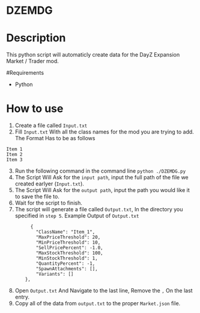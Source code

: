 # DZEMDG
# Description
  This python script will automaticly create data for the DayZ Expansion Market / Trader mod.

#Requirements
- Python

# How to use
 1. Create a file called ```Input.txt```
 2. Fill ```Input.txt``` With all the class names for the mod you are trying to add. The Format Has to be as follows
 ```
 Item 1
 Item 2
 Item 3
 ```
 3. Run the following command in the command line ```python ./DZEMDG.py```
 4. The Script Will Ask for the ```input path```, input the full path of the file we created earlyer (```Input.txt```).
 5. The Script Will Ask for the ```output path```, input the path you would like it to save the file to.
 6. Wait for the script to finish.
 7. The script will generate a file called ```Output.txt```, In the directory you specified in ```step 5```.
 Example Output of ```Output.txt```
 ```
          {
            "ClassName": "Item_1",
            "MaxPriceThreshold": 20,
            "MinPriceThreshold": 10,
            "SellPricePercent": -1.0,
            "MaxStockThreshold": 100,
            "MinStockThreshold": 1,
            "QuantityPercent": -1,
            "SpawnAttachments": [],
            "Variants": []
        },
```  
8. Open ```Output.txt``` And Navigate to the last line, Remove the ```,``` On the last entry.
9. Copy all of the data from ```output.txt``` to the proper ```Market.json``` file.
